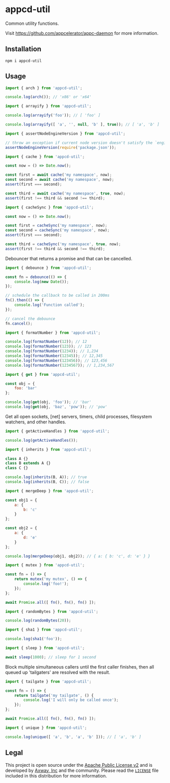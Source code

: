 # appcd-util

Common utility functions.

Visit https://github.com/appcelerator/appc-daemon for more information.

## Installation

	npm i appcd-util

## Usage

```js
import { arch } from 'appcd-util';

console.log(arch()); // 'x86' or 'x64'
```

```js
import { arrayify } from 'appcd-util';

console.log(arrayify('foo')); // [ 'foo' ]

console.log(arrayify([ 'a', '', null, 'b' ], true)); // [ 'a', 'b' ]
```

```js
import { assertNodeEngineVersion } from 'appcd-util';

// throw an exception if current node version doesn't satisfy the `engines.node` version
assertNodeEngineVersion(require('package.json'));
```

```js
import { cache } from 'appcd-util';

const now = () => Date.now();

const first = await cache('my namespace', now);
const second = await cache('my namespace', now);
assert(first === second);

const third = await cache('my namespace', true, now);
assert(first !== third && second !== third);
```

```js
import { cacheSync } from 'appcd-util';

const now = () => Date.now();

const first = cacheSync('my namespace', now);
const second = cacheSync('my namespace', now);
assert(first === second);

const third = cacheSync('my namespace', true, now);
assert(first !== third && second !== third);
```

Debouncer that returns a promise and that can be cancelled.

```js
import { debounce } from 'appcd-util';

const fn = debounce(() => {
	console.log(new Date());
});

// schedule the callback to be called in 200ms
fn().then(() => {
	console.log('Function called');
});

// cancel the debounce
fn.cancel();
```

```js
import { formatNumber } from 'appcd-util';

console.log(formatNumber(12)); // 12
console.log(formatNumber(123)); // 123
console.log(formatNumber(1234)); // 1,234
console.log(formatNumber(12345)); // 12,345
console.log(formatNumber(123456)); // 123,456
console.log(formatNumber(1234567)); // 1,234,567
```

```js
import { get } from 'appcd-util';

const obj = {
	foo: 'bar'
};

console.log(get(obj, 'foo')); // 'bar'
console.log(get(obj, 'baz', 'pow')); // 'pow'
```

Get all open sockets, [net] servers, timers, child processes, filesystem watchers, and other
handles.

```js
import { getActiveHandles } from 'appcd-util';

console.log(getActiveHandles());
```

```js
import { inherits } from 'appcd-util';

class A {}
class B extends A {}
class C {}

console.log(inherits(B, A)); // true
console.log(inherits(B, C)); // false
```

```js
import { mergeDeep } from 'appcd-util';

const obj1 = {
	a: {
		b: 'c'
	}
};

const obj2 = {
	a: {
		d: 'e'
	}
};

console.log(mergeDeep(obj1, obj2)); // { a: { b: 'c', d: 'e' } }
```

```js
import { mutex } from 'appcd-util';

const fn = () => {
	return mutex('my mutex', () => {
		console.log('foo!');
	});
};

await Promise.all([ fn(), fn(), fn() ]);
```

```js
import { randomBytes } from 'appcd-util';

console.log(randomBytes(20));
```

```js
import { sha1 } from 'appcd-util';

console.log(sha1('foo'));
```

```js
import { sleep } from 'appcd-util';

await sleep(1000); // sleep for 1 second
```

Block multiple simultaneous callers until the first caller finishes, then all queued up 'tailgaters'
are resolved with the result.

```js
import { tailgate } from 'appcd-util';

const fn = () => {
	return tailgate('my tailgate', () {
		console.log('I will only be called once');
	});
};

await Promise.all([ fn(), fn(), fn() ]);
```

```js
import { unique } from 'appcd-util';

console.log(unique([ 'a', 'b', 'a', 'b' ])); // [ 'a', 'b' ]
```

## Legal

This project is open source under the [Apache Public License v2][1] and is developed by
[Axway, Inc](http://www.axway.com/) and the community. Please read the [`LICENSE`][1] file included
in this distribution for more information.

[1]: https://github.com/appcelerator/appc-daemon/blob/master/packages/appcd-util/LICENSE
